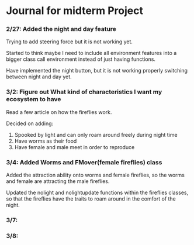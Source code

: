 # Journal for midterm Project

### 2/27: Added the night and day feature
 Trying to add steering force but it is not working yet.
 
 Started to think maybe I need to include all environment features into a bigger class call environment instead of just having functions.
 
 Have implemented the night button, but it is not working properly switching between night and day yet.
 
### 3/2: Figure out What kind of characteristics I want my ecosystem to have

  Read a few article on how the fireflies work.
  
  Decided on adding:
  1. Spooked by light and can only roam around freely during night time
  2. Have worms as their food
  3. Have female and male meet in order to reproduce

### 3/4: Added Worms and FMover(female fireflies) class
 
 Added the attraction ability onto worms and female fireflies, so the worms and female are attracting the male fireflies.
 
 Updated the nolight and nolightupdate functions within the fireflies classes, so that the fireflies have the traits to roam around in the comfort of the night.
 
### 3/7:

### 3/8:

